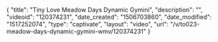 {
    "title": "Tiny Love Meadow Days Dynamic Gymini",
    "description": "",
    "videoid": "120374231",
    "date_created": "1506703860",
    "date_modified": "1517252074",
    "type": "captivate",
    "layout": "video",
    "url": "\/v\/to023-meadow-days-dynamic-gymini-wmv\/120374231"
}